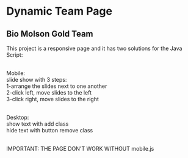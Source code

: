 # Dynamic Team Page
## Bio Molson Gold Team

<p>This project is a responsive page and it has two solutions for the Java Script:<br>

  <br> Mobile:
  <br> slide show with 3 steps:
  <br> 1-arrange the slides next to one another
  <br> 2-click left, move slides to the left
  <br> 3-click right, move slides to the right

 <br>Desktop:
 <br> show text with add class
 <br> hide text with button remove class
  
  <br> IMPORTANT: THE PAGE DON'T WORK WITHOUT mobile.js
   
</p>

